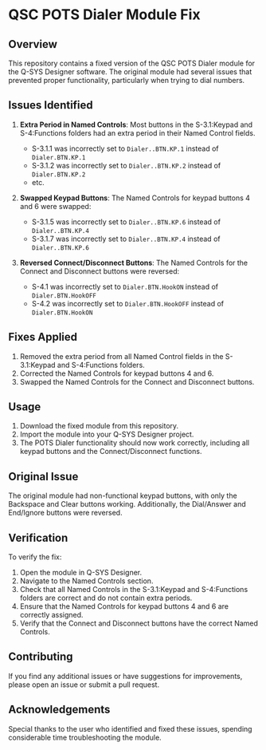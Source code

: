 # QSC POTS Dialer Module Fix

## Overview

This repository contains a fixed version of the QSC POTS Dialer module for the Q-SYS Designer software. The original module had several issues that prevented proper functionality, particularly when trying to dial numbers.

## Issues Identified

1. **Extra Period in Named Controls**: Most buttons in the S-3.1:Keypad and S-4:Functions folders had an extra period in their Named Control fields.
   - S-3.1.1 was incorrectly set to `Dialer..BTN.KP.1` instead of `Dialer.BTN.KP.1`
   - S-3.1.2 was incorrectly set to `Dialer..BTN.KP.2` instead of `Dialer.BTN.KP.2`
   - etc.

3. **Swapped Keypad Buttons**: The Named Controls for keypad buttons 4 and 6 were swapped:
   - S-3.1.5 was incorrectly set to `Dialer..BTN.KP.6` instead of `Dialer..BTN.KP.4`
   - S-3.1.7 was incorrectly set to `Dialer..BTN.KP.4` instead of `Dialer..BTN.KP.6`

4. **Reversed Connect/Disconnect Buttons**: The Named Controls for the Connect and Disconnect buttons were reversed:
   - S-4.1 was incorrectly set to `Dialer.BTN.HookON` instead of `Dialer.BTN.HookOFF`
   - S-4.2 was incorrectly set to `Dialer.BTN.HookOFF` instead of `Dialer.BTN.HookON`

## Fixes Applied

1. Removed the extra period from all Named Control fields in the S-3.1:Keypad and S-4:Functions folders.
2. Corrected the Named Controls for keypad buttons 4 and 6.
3. Swapped the Named Controls for the Connect and Disconnect buttons.

## Usage

1. Download the fixed module from this repository.
2. Import the module into your Q-SYS Designer project.
3. The POTS Dialer functionality should now work correctly, including all keypad buttons and the Connect/Disconnect functions.

## Original Issue

The original module had non-functional keypad buttons, with only the Backspace and Clear buttons working. Additionally, the Dial/Answer and End/Ignore buttons were reversed.

## Verification

To verify the fix:
1. Open the module in Q-SYS Designer.
2. Navigate to the Named Controls section.
3. Check that all Named Controls in the S-3.1:Keypad and S-4:Functions folders are correct and do not contain extra periods.
4. Ensure that the Named Controls for keypad buttons 4 and 6 are correctly assigned.
5. Verify that the Connect and Disconnect buttons have the correct Named Controls.

## Contributing

If you find any additional issues or have suggestions for improvements, please open an issue or submit a pull request.

## Acknowledgements

Special thanks to the user who identified and fixed these issues, spending considerable time troubleshooting the module.
